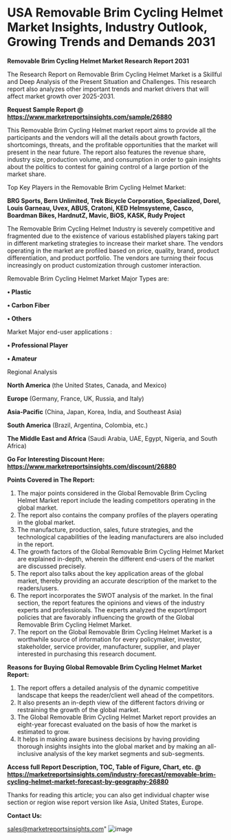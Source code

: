  # USA Removable Brim Cycling Helmet Market Insights, Industry Outlook, Growing Trends and Demands 2031

<strong>Removable Brim Cycling Helmet Market Research Report 2031</strong>

The Research Report on Removable Brim Cycling Helmet Market is a Skillful and Deep Analysis of the Present Situation and Challenges. This research report also analyzes other important trends and market drivers that will affect market growth over 2025-2031.

<strong>Request Sample Report @ <a href=https://www.marketreportsinsights.com/sample/26880>https://www.marketreportsinsights.com/sample/26880</a></strong>

This Removable Brim Cycling Helmet market report aims to provide all the participants and the vendors will all the details about growth factors, shortcomings, threats, and the profitable opportunities that the market will present in the near future. The report also features the revenue share, industry size, production volume, and consumption in order to gain insights about the politics to contest for gaining control of a large portion of the market share.

Top Key Players in the Removable Brim Cycling Helmet Market:

<strong>BRG Sports, Bern Unlimited, Trek Bicycle Corporation, Specialized, Dorel, Louis Garneau, Uvex, ABUS, Cratoni, KED Helmsysteme, Casco, Boardman Bikes, HardnutZ, Mavic, BiOS, KASK, Rudy Project</strong>

The Removable Brim Cycling Helmet Industry is severely competitive and fragmented due to the existence of various established players taking part in different marketing strategies to increase their market share. The vendors operating in the market are profiled based on price, quality, brand, product differentiation, and product portfolio. The vendors are turning their focus increasingly on product customization through customer interaction.

Removable Brim Cycling Helmet Market Major Types are:

<strong>• Plastic

• Carbon Fiber

• Others</strong>

Market Major end-user applications :

<strong>• Professional Player

• Amateur</strong>

Regional Analysis

</u><strong><b>North America</b></strong> (the United States, Canada, and Mexico)

<strong><b>Europe </b></strong>(Germany, France, UK, Russia, and Italy)

<strong><b>Asia-Pacific</b></strong> (China, Japan, Korea, India, and Southeast Asia)

<strong><b>South America</b></strong> (Brazil, Argentina, Colombia, etc.)

<strong><b>The Middle East and Africa</b></strong> (Saudi Arabia, UAE, Egypt, Nigeria, and South Africa)

<strong>Go For Interesting Discount Here: <a href=https://www.marketreportsinsights.com/discount/26880>https://www.marketreportsinsights.com/discount/26880</a></strong>

<strong>Points Covered in The Report:</strong>
<ol>
  <li>The major points considered in the Global Removable Brim Cycling Helmet Market report include the leading competitors operating in the global market.</li>
  <li>The report also contains the company profiles of the players operating in the global market.</li>
  <li>The manufacture, production, sales, future strategies, and the technological capabilities of the leading manufacturers are also included in the report.</li>
  <li>The growth factors of the Global Removable Brim Cycling Helmet Market are explained in-depth, wherein the different end-users of the market are discussed precisely.</li>
  <li>The report also talks about the key application areas of the global market, thereby providing an accurate description of the market to the readers/users.</li>
  <li>The report incorporates the SWOT analysis of the market. In the final section, the report features the opinions and views of the industry experts and professionals. The experts analyzed the export/import policies that are favorably influencing the growth of the Global Removable Brim Cycling Helmet Market.</li>
  <li>The report on the Global Removable Brim Cycling Helmet Market is a worthwhile source of information for every policymaker, investor, stakeholder, service provider, manufacturer, supplier, and player interested in purchasing this research document.</li>
</ol>
<strong>Reasons for Buying Global Removable Brim Cycling Helmet Market Report:</strong>

<ol>
  <li>The report offers a detailed analysis of the dynamic competitive landscape that keeps the reader/client well ahead of the competitors.</li>
  <li>It also presents an in-depth view of the different factors driving or restraining the growth of the global market.</li>
  <li>The Global Removable Brim Cycling Helmet Market report provides an eight-year forecast evaluated on the basis of how the market is estimated to grow.</li>
  <li>It helps in making aware business decisions by having providing thorough insights insights into the global market and by making an all-inclusive analysis of the key market segments and sub-segments.</li>
</ol>
<strong>Access full Report Description, TOC, Table of Figure, Chart, etc. @ <a href=https://marketreportsinsights.com/industry-forecast/removable-brim-cycling-helmet-market-forecast-by-geography-26880>https://marketreportsinsights.com/industry-forecast/removable-brim-cycling-helmet-market-forecast-by-geography-26880</a></strong>


Thanks for reading this article; you can also get individual chapter wise section or region wise report version like Asia, United States, Europe.

<strong>Contact Us:</strong>

sales@marketreportsinsights.com"
![image](https://github.com/user-attachments/assets/fc6d2a59-f790-4f3e-882c-dfba3f4808d4)
